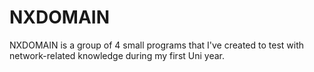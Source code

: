# NXDOMAIN
NXDOMAIN is a group of 4 small programs that I've created to test with network-related knowledge during my first Uni year.
